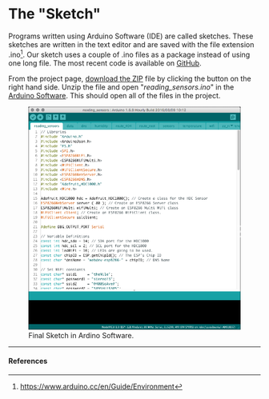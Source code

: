<!--
title: The "Sketch"
summary: This document describes the code that we used for our project.
author: G. L. Clark, II
date Created: March 18, 2016
date Modified:{{ file.mtime }}
filename: sketch.md
-->

# The "Sketch"

Programs written using Arduino Software (IDE) are called sketches. These sketches are written in the text editor and are saved with the file extension .ino[^1]. Our sketch uses a couple of .ino files as a package instead of using one long file. The most recent code is available on [GitHub](https://github.com/shuWebDev/nj-makerDay-2016). 

From the project page, [download the ZIP](https://github.com/shuWebDev/nj-makerDay-2016/archive/master.zip) file by clicking the button on the right hand side. Unzip the file and open "_reading_sensors.ino_" in the [Arduino Software](https://www.arduino.cc/en/Main/Software). This should open all of the files in the project.

<figure>
<img src="../assets/images/sketch-final.png" alt="Temperature and Humidity Circuit">
<figcaption>Final Sketch in Ardino Software.</figcaption>
</figure>



---

#### References

[^1]: https://www.arduino.cc/en/Guide/Environment